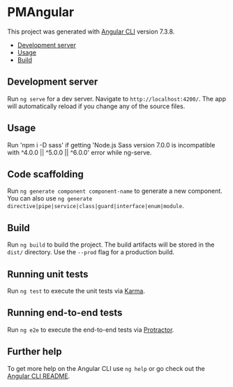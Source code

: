 # PMAngular

This project was generated with [Angular CLI](https://github.com/angular/angular-cli) version 7.3.8.

<!-- toc -->
* [Development server](#devserver)
* [Usage](#usage)
* [Build](#build)

## Development server <a name="devserver"></a>

Run `ng serve` for a dev server. Navigate to `http://localhost:4200/`. The app will automatically reload if you change any of the source files.

## Usage
<!-- usage -->
Run 'npm i -D sass' if getting 'Node.js Sass version 7.0.0 is incompatible with ^4.0.0 || ^5.0.0 || ^6.0.0' error while ng-serve.

## Code scaffolding

Run `ng generate component component-name` to generate a new component. You can also use `ng generate directive|pipe|service|class|guard|interface|enum|module`.

## Build

Run `ng build` to build the project. The build artifacts will be stored in the `dist/` directory. Use the `--prod` flag for a production build.

## Running unit tests

Run `ng test` to execute the unit tests via [Karma](https://karma-runner.github.io).

## Running end-to-end tests

Run `ng e2e` to execute the end-to-end tests via [Protractor](http://www.protractortest.org/).

## Further help

To get more help on the Angular CLI use `ng help` or go check out the [Angular CLI README](https://github.com/angular/angular-cli/blob/master/README.md).
